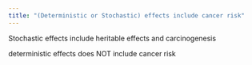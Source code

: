 ```yaml
---
title: "(Deterministic or Stochastic) effects include cancer risk"
---
```

Stochastic effects include heritable effects and carcinogenesis

deterministic effects does NOT include cancer risk

